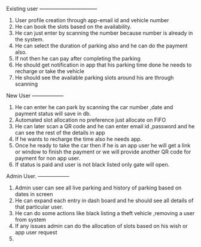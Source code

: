 Existing user
———————————

1. User profile creation through app-email id and vehicle number 
2. He can book the slots based on the availability.
3. He can just enter by scanning the number because number is already in the system.
4. He can select the duration of parking also and he can do the payment also.
5. If not then he can pay after completing the parking
6. He should get notification in app that his parking time done he needs to recharge or take the vehicle
7. He should see the available parking slots around his are through scanning


New User
——————
1. He can enter he can park by scanning the car number ,date and payment status will save in db.
2. Automated slot allocation no preference just allocate on FIFO
3. He can later scan a QR code and he can enter email id ,password and he can see the rest of the details in app
4. If he wants to recharge the time also he needs app.
5. Once he ready to take the car then if he is an app user he will get a link or window to finish the payment or we will provide another QR code for payment for non app user.
6. If status is paid and user is not black listed only gate will open.


Admin User.
——————

1. Admin user can see all live parking and history of parking based on dates in screen
2. He can expand each entry in dash board and he should see all details of that particular user.
3. He can do some actions like black listing a theft vehicle ,removing a user from system 
4. If any issues admin can do the allocation of slots based on his wish or app user request 
5. 
